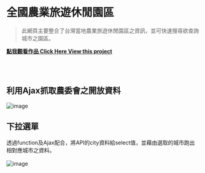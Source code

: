 # 全國農業旅遊休閒園區
> 此網頁主要整合了台灣當地農業旅遊休閒園區之資訊，並可快速搜尋欲查詢城市之園區。

**[點我觀看作品 Click Here View this project](https://mitachen.github.io/CoaGovOpenData/05HW.html)**

<br><br>

## 利用Ajax抓取農委會之開放資料
![image](https://user-images.githubusercontent.com/114054051/192956605-024ab7e9-8c3e-430c-bc07-43282cbad6bd.png)
<br>
## 下拉選單
透過function及Ajax配合，將API的city資料給select值，並藉由選取的城市跑出相對應城市之資料。
<br><br>
![image](https://user-images.githubusercontent.com/114054051/192956987-ac83125e-0dc9-4b3b-a067-f6b3121b8d10.png)
